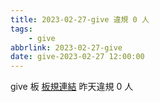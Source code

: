 ```yaml
---
title: 2023-02-27-give 違規 0 人
tags:
    - give
abbrlink: 2023-02-27-give
date: give-2023-02-27 12:00:00
---
```

give 板 [板規連結](https://www.ptt.cc/bbs/give/M.1612495900.A.C32.html)
昨天違規 0 人
